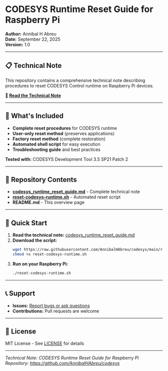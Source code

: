 # CODESYS Runtime Reset Guide for Raspberry Pi

**Author:** Annibal H Abreu  
**Date:** September 22, 2025  
**Version:** 1.0  

---

## 📋 Technical Note

This repository contains a comprehensive technical note describing procedures to reset CODESYS Control runtime on Raspberry Pi devices.

**📄 [Read the Technical Note](codesys_runtime_reset_guide.md)**

---

## 🔧 What's Included

- **Complete reset procedures** for CODESYS runtime
- **User-only reset method** (preserves applications)  
- **Factory reset method** (complete restoration)
- **Automated shell script** for easy execution
- **Troubleshooting guide** and best practices

**Tested with:** CODESYS Development Tool 3.5 SP21 Patch 2

---

## 📁 Repository Contents

- **[codesys_runtime_reset_guide.md](codesys_runtime_reset_guide.md)** - Complete technical note
- **[reset-codesys-runtime.sh](reset-codesys-runtime.sh)** - Automated reset script
- **README.md** - This overview page

---

## 🚀 Quick Start

1. **Read the technical note:** [codesys_runtime_reset_guide.md](codesys_runtime_reset_guide.md)
2. **Download the script:**
   ```bash
   wget https://raw.githubusercontent.com/AnnibalHAbreu/codesys/main/reset-codesys-runtime.sh
   chmod +x reset-codesys-runtime.sh
   ```
3. **Run on your Raspberry Pi:**
   ```bash
   ./reset-codesys-runtime.sh
   ```

---

## 📞 Support

- **Issues:** [Report bugs or ask questions](../../issues)
- **Contributions:** Pull requests are welcome

---

## 📄 License

MIT License - See [LICENSE](LICENSE) for details

---

*Technical Note: CODESYS Runtime Reset Guide for Raspberry Pi*  
*Repository: https://github.com/AnnibalHAbreu/codesys*